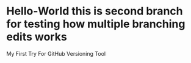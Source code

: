 # Hello-World this is second branch for testing how multiple branching edits works
My First Try For GitHub Versioning Tool

